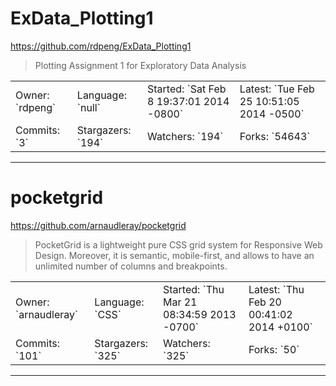 # ExData_Plotting1

https://github.com/rdpeng/ExData_Plotting1
<blockquote>
Plotting Assignment 1 for Exploratory Data Analysis
</blockquote>

<table>
<tr><td>Owner: `rdpeng`</td>
    <td>Language: `null`</td>
    <td>Started: `Sat Feb 8 19:37:01 2014 -0800`</td>
    <td>Latest: `Tue Feb 25 10:51:05 2014 -0500`</td></tr>
<tr><td>Commits: `3`</td>
    <td>Stargazers: `194`</td>
    <td>Watchers: `194`</td>
    <td>Forks: `54643`</td></tr>
</table>

---

# pocketgrid

https://github.com/arnaudleray/pocketgrid
<blockquote>
PocketGrid is a lightweight pure CSS grid system for Responsive Web Design. Moreover, it is semantic, mobile-first, and allows to have an unlimited number of columns and breakpoints.
</blockquote>

<table>
<tr><td>Owner: `arnaudleray`</td>
    <td>Language: `CSS`</td>
    <td>Started: `Thu Mar 21 08:34:59 2013 -0700`</td>
    <td>Latest: `Thu Feb 20 00:41:02 2014 +0100`</td></tr>
<tr><td>Commits: `101`</td>
    <td>Stargazers: `325`</td>
    <td>Watchers: `325`</td>
    <td>Forks: `50`</td></tr>
</table>

---

